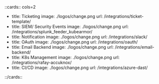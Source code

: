 <style>
    .nt-card-title {
    text-align: -webkit-center;
}
</style>

::cards:: cols=2

- title: Ticketing
  image: ./logos/change.png
  url: /integrations/ticket-template/
- title: SIEM/ Security Events
  image: ./logos/change.png
  url: /integrations/splunk_feeder_kubearmor/
- title: Notification
  image: ./logos/change.png
  url: /integrations/slack/
- title: OAuth
  image: ./logos/change.png
  url: /integrations/oauth/
- title: Email Backend
  image: ./logos/change.png
  url: /integrations/email-backend/
- title: K8s Management
  image: ./logos/change.png
  url: /integrations/rafay-accuknox/
- title: CI/CD
  image: ./logos/change.png
  url: /integrations/azure-dast/

::/cards::
